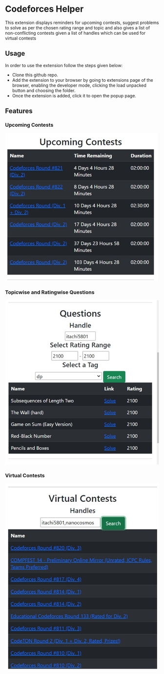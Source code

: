 # Codeforces Helper

This extension displays reminders for upcoming contests, suggest problems to solve as per the chosen rating range and topic and also gives a list of non-conflicting contests given a list of handles which can be used for virtual contests <br>


## Usage

In order to use the extension follow the steps given below:

- Clone this github repo.
- Add the extension to your browser by going to extensions page of the browser, enabling the developer mode, clicking the load unpacked button and choosing the folder.
- Once the extension is added, click it to open the popup page.

## Features

### Upcoming Contests
![1](media/upcomingcontests.jpeg)


### Topicwise and Ratingwise Questions
![2](media/questions.jpeg)

### Virtual Contests
![3](media/virtualcontests.jpeg)




